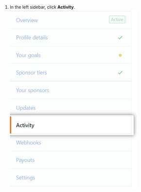 1. In the left sidebar, click **Activity**.
  ![Activity tab](/assets/images/help/sponsors/activity-tab.png)